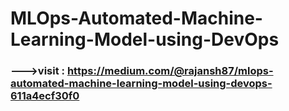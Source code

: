 # MLOps-Automated-Machine-Learning-Model-using-DevOps

### --->visit : https://medium.com/@rajansh87/mlops-automated-machine-learning-model-using-devops-611a4ecf30f0
